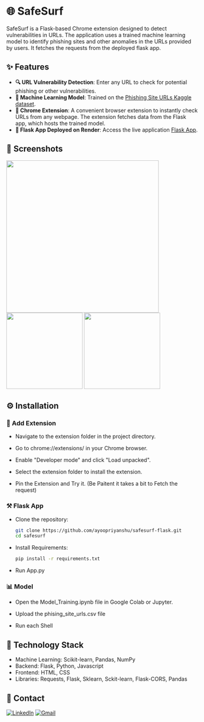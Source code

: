 # 🌐 SafeSurf

SafeSurf is a Flask-based Chrome extension designed to detect vulnerabilities in URLs. The application uses a trained machine learning model to identify phishing sites and other anomalies in the URLs provided by users. It fetches the requests from the deployed flask app.

## ✨ Features

- **🔍 URL Vulnerability Detection**: Enter any URL to check for potential phishing or other vulnerabilities.
- **🤖 Machine Learning Model**: Trained on the [Phishing Site URLs Kaggle dataset](https://www.kaggle.com/datasets/taruntiwarihp/phishing-site-urls).
- **🧩 Chrome Extension**: A convenient browser extension to instantly check URLs from any webpage. The extension fetches data from the Flask app, which hosts the trained model.
- **🚀 Flask App Deployed on Render**: Access the live application [Flask App](https://safesurf-xjs8.onrender.com/).

## 📸 Screenshots

<img src="https://github.com/user-attachments/assets/d816bc58-19cd-40df-a7ec-98f95f05de8c" width=400 />
<img src="https://github.com/user-attachments/assets/b32f36d3-87aa-44c4-9f26-a0f706b0b591" width=200 />
<img src="https://github.com/user-attachments/assets/4043f0a5-d388-40fa-87c6-7442af9a070e" width=200 />

## ⚙️ Installation

### 🧩 Add Extension

- Navigate to the extension folder in the project directory.

- Go to chrome://extensions/ in your Chrome browser.

- Enable "Developer mode" and click "Load unpacked".
   
- Select the extension folder to install the extension.

- Pin the Extension and Try it. (Be Paitent it takes a bit to Fetch the request)
    
### ⚒️ Flask App

- Clone the repository:
   ```bash
   git clone https://github.com/ayoopriyanshu/safesurf-flask.git
   cd safesurf

- Install Requirements:
   ```bash
   pip install -r requirements.txt

- Run App.py

### 📊 Model

- Open the Model_Training.ipynb file in Google Colab or Jupyter.

- Upload the phising_site_urls.csv file

- Run each Shell

## 🧰 Technology Stack

- Machine Learning: Scikit-learn, Pandas, NumPy
- Backend: Flask, Python, Javascript
- Frontend: HTML, CSS
- Libraries: Requests, Flask, Sklearn, Sckit-learn, Flask-CORS, Pandas

## 📇 Contact

[![LinkedIn](https://img.shields.io/badge/LinkedIn-Profile-blue?style=flat&logo=linkedin&logoColor=white)](https://www.linkedin.com/in/ayoopriyanshu/)
[![Gmail](https://img.shields.io/badge/Gmail-D14836?style=for-the-badge&logo=gmail&logoColor=white)](mailto:priyanshusharma3377@gmail.com)
